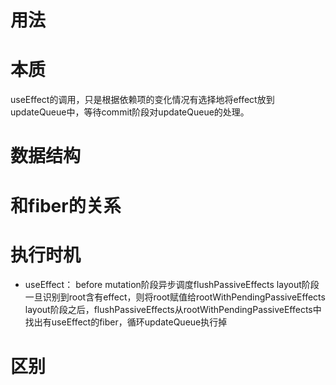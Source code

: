 # 用法

# 本质
useEffect的调用，只是根据依赖项的变化情况有选择地将effect放到updateQueue中，等待commit阶段对updateQueue的处理。
# 数据结构

# 和fiber的关系

# 执行时机
* useEffect：
before mutation阶段异步调度flushPassiveEffects
layout阶段一旦识别到root含有effect，则将root赋值给rootWithPendingPassiveEffects
layout阶段之后，flushPassiveEffects从rootWithPendingPassiveEffects中找出有useEffect的fiber，循环updateQueue执行掉

# 区别
